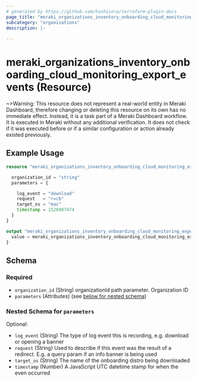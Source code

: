 ```yaml
---
# generated by https://github.com/hashicorp/terraform-plugin-docs
page_title: "meraki_organizations_inventory_onboarding_cloud_monitoring_export_events Resource - terraform-provider-meraki"
subcategory: "organizations"
description: |-
  
---
```


# meraki_organizations_inventory_onboarding_cloud_monitoring_export_events (Resource)



~>Warning: This resource does not represent a real-world entity in Meraki Dashboard, therefore changing or deleting this resource on its own has no immediate effect. Instead, it is a task part of a Meraki Dashboard workflow. It is executed in Meraki without any additional verification. It does not check if it was executed before or if a similar configuration or action 
already existed previously.


## Example Usage

```terraform
resource "meraki_organizations_inventory_onboarding_cloud_monitoring_export_events" "example" {

  organization_id = "string"
  parameters = {

    log_event = "download"
    request   = "r=cb"
    target_os = "mac"
    timestamp = 1526087474
  }
}

output "meraki_organizations_inventory_onboarding_cloud_monitoring_export_events_example" {
  value = meraki_organizations_inventory_onboarding_cloud_monitoring_export_events.example
}
```

<!-- schema generated by tfplugindocs -->
## Schema

### Required

- `organization_id` (String) organizationId path parameter. Organization ID
- `parameters` (Attributes) (see [below for nested schema](#nestedatt--parameters))

<a id="nestedatt--parameters"></a>
### Nested Schema for `parameters`

Optional:

- `log_event` (String) The type of log event this is recording, e.g. download or opening a banner
- `request` (String) Used to describe if this event was the result of a redirect. E.g. a query param if an info banner is being used
- `target_os` (String) The name of the onboarding distro being downloaded
- `timestamp` (Number) A JavaScript UTC datetime stamp for when the even occurred
